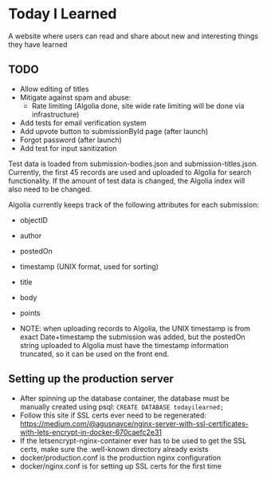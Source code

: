 # Today I Learned 
A website where users can read and share about new and
interesting things they have learned

## TODO
- Allow editing of titles
- Mitigate against spam and abuse:
    - Rate limiting (Algolia done, site wide rate limiting will be done via infrastructure)
- Add tests for email verification system
- Add upvote button to submissionById page (after launch)
- Forgot password (after launch)
- Add test for input sanitization

Test data is loaded from submission-bodies.json and submission-titles.json.
Currently, the first 45 records are used and uploaded to Algolia for search
functionality. If the amount of test data is changed, the Algolia index will
also need to be changed.

Algolia currently keeps track of the following attributes for each submission:
- objectID
- author
- postedOn
- timestamp (UNIX format, used for sorting)
- title
- body
- points
 

- NOTE: when uploading records to Algolia, the UNIX timestamp is from exact
  Date+timestamp the submission was added, but the postedOn string uploaded to
  Algolia must have the timestamp information truncated, so it can be used on
  the front end. 

## Setting up the production server
- After spinning up the database container, the database must be manually created using psql: `CREATE DATABASE todayilearned;`
- Follow this site if SSL certs ever need to be regenerated: https://medium.com/@agusnavce/nginx-server-with-ssl-certificates-with-lets-encrypt-in-docker-670caefc2e31
- If the letsencrypt-nginx-container ever has to be used to get the SSL certs, make sure the .well-known directory already exists
- docker/production.conf is the production nginx configuration
- docker/nginx.conf is for setting up SSL certs for the first time
